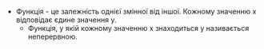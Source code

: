 - Функція - це залежність однієї змінної від іншої. Кожному значенню x відповідає єдине значення y.
	- Функція, у якій кожному значенню x знаходиться y називається неперервною.
